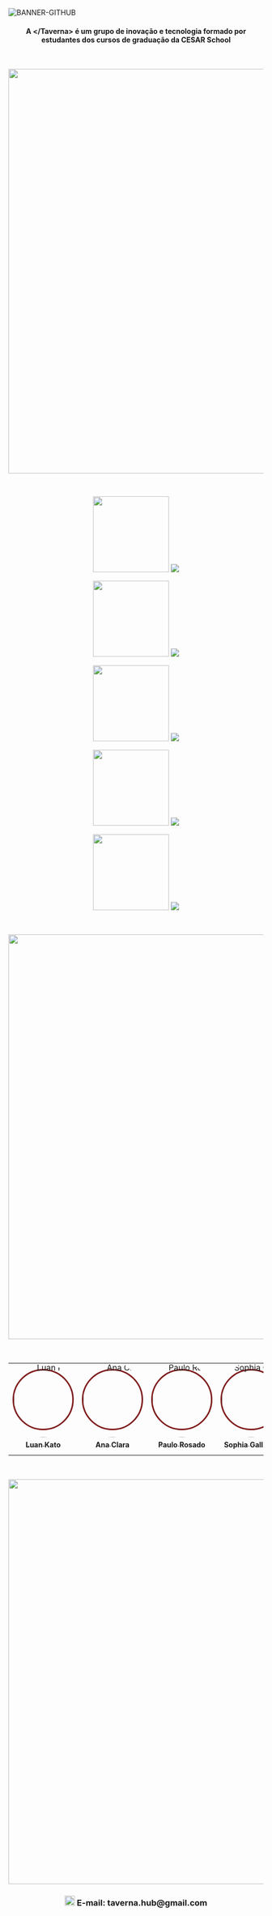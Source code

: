 
![BANNER-GITHUB](https://github.com/Taverna-Hub/.github/assets/117609505/ce65433a-320a-41cc-80fb-6370f6f9995d)

<h4 align="center">A &lt;/Taverna&gt; é um grupo de inovação e tecnologia formado por estudantes dos cursos de graduação da CESAR School</h4>

<br />
<p align="center"><img src="https://github.com/Taverna-Hub/.github/assets/117609505/38218e6c-d514-40d9-b236-479347fbfdb7" width="800px" style="align: center;"></p>
<br />
<p align="center">
    <img src="https://github.com/Taverna-Hub/.github/assets/117609505/c776036f-6e7f-4576-9342-c3e93c66ac51" height="150px">    
    <a href="https://github.com/Taverna-Hub/ForgeSheets" target="_blank"><img src="https://github-readme-stats.vercel.app/api/pin/?username=Taverna-Hub&repo=ForgeSheets&show_owner=true&bg_color=151515&title_color=BE3738&icon_color=BE3738&text_color=E0EBF4&hide_border=true" /></a>
</p>
<p align="center">
    <img src="https://github.com/Taverna-Hub/.github/assets/117609505/50aeeffc-8928-4c4d-9526-2ba6f22ebf71" height="150px">
    <a href="https://github.com/Taverna-Hub/BoxAdventure" target="_blank"><img src="https://github-readme-stats.vercel.app/api/pin/?username=Taverna-Hub&repo=BoxAdventure&show_owner=true&bg_color=011627&title_color=6DA3CC&icon_color=6DA3CC&text_color=E0EBF4&hide_border=true" /></a>
</p>
<p align="center">
    <img src="https://github.com/Taverna-Hub/.github/assets/117609505/d33337b0-99c9-4d86-940c-1b0d55d2f0ec" height="150px">
    <a href="https://github.com/Taverna-Hub/MeowDungeon" target="_blank"><img src="https://github-readme-stats.vercel.app/api/pin/?username=Taverna-Hub&repo=MeowDungeon&show_owner=true&bg_color=12111F&title_color=AD3A75&icon_color=AD3A75&text_color=d1d5db&hide_border=true" /></a>
</p>
<p align="center">
    <img src="https://github.com/Taverna-Hub/.github/assets/117609505/b4d83b78-bbf7-4fc2-b150-65e1e2954226" height="150px">
    <a href="https://github.com/Taverna-Hub/Kenshin" target="_blank"><img src="https://github-readme-stats.vercel.app/api/pin/?username=Taverna-Hub&repo=Kenshin&show_owner=true&bg_color=151A1C&title_color=9B2A24&icon_color=9B2A24&text_color=E0EBF4&hide_border=true" /></a>
</p>
<p align="center">
    <img src=https://github.com/user-attachments/assets/affebf5f-1b29-453b-8663-e77c9beb9641 height="150px">
    <a href="https://github.com/Taverna-Hub/Recifishing" target="_blank"><img src="https://github-readme-stats.vercel.app/api/pin/?username=Taverna-Hub&repo=Recifishing&show_owner=true&bg_color=046B99&title_color=F69B00&icon_color=F69B00&text_color=E0EBF4&hide_border=true" /></a>
</p>
<br />

<p align="center"><img src="https://github.com/Taverna-Hub/.github/assets/117609505/ec28a1d8-16ff-4855-bea0-81f0fcd724d8" width="800px" style="align: center;"></p>
<br />
<table>
<tr>
    <td align="center" style="word-wrap: break-word; width: 150.0; height: 150.0">
        <a href=https://github.com/n3waz>
            <div style="border: 3px solid #7f1d1d; border-radius: 50%; width: 115px; height: 115px; display: flex; align-items: center; justify-content: center;">
              <img src="https://github.com/Taverna-Hub/ForgeSheets/assets/117609505/d8b65a88-272f-4653-9aa4-5be373517472" style="border-radius:50%;align-items:center;justify-content:center;overflow:hidden; width: 150px; " alt="Luan Kato"/>
            </div>
            <br />
            <sub style="font-size:14px;"><b>Luan Kato</b></sub>
        </a>
    </td>
    <td align="center" style="word-wrap: break-word; width: 150.0; height: 150.0">
        <a href="https://github.com/Pandor4b">
        <div
          style="border: 3px solid #7f1d1d; border-radius: 50%; width: 115px; height: 115px; display: flex; align-items: center; justify-content: center;"
        >          
            <img src="https://github.com/Taverna-Hub/ForgeSheets/assets/117609505/d4df0935-d266-4bd3-8dca-45eed6f8d878" style="border-radius:50%;align-items:center;justify-content:center;overflow:hidden; width: 150px; " alt="Ana Clara"/>
        </div>
            <br />
            <sub style="font-size:14px"><b>Ana Clara</b></sub>
        </a>
    </td>
    <td align="center" style="word-wrap: break-word; width: 150.0; height: 150.0">
        <a href="https://github.com/paulorosadodev">
        <div  
          style="border: 3px solid #7f1d1d; border-radius: 50%; width: 115px; height: 115px; display: flex; align-items: center; justify-content: center;">
            <img src="https://github.com/Taverna-Hub/ForgeSheets/assets/117609505/f189ada4-9da2-4218-ac22-1b809ea3b9f6" style="border-radius:50%;align-items:center;justify-content:center;overflow:hidden; width: 150px; " alt="Paulo Rosado"/>
        </div>
            <br />
            <sub style="font-size:14px"><b>Paulo Rosado</b></sub>
        </a>
    </td>
    <td align="center" style="word-wrap: break-word; width: 150.0; height: 150.0">
        <a href="https://github.com/sophia-15">
        <div  
          style="border: 3px solid #7f1d1d; border-radius: 50%; width: 115px; height: 115px; display: flex; align-items: center; justify-content: center;"
        >
            <img src="https://github.com/Taverna-Hub/ForgeSheets/assets/117609505/5fc93ac3-52e2-4068-9324-ce7abb1dc1c0" style="border-radius:50%;align-items:center;justify-content:center;overflow:hidden; width: 150px; " alt="Sophia Gallindo">
        </div>
            <br />
            <sub style="font-size:14px"><b>Sophia Gallindo</b></sub>
        </a>
    </td>
    <td align="center" style="word-wrap: break-word; width: 150.0; height: 150.0">
        <a href="https://github.com/gustavoyoq">
        <div  
          style="border: 3px solid #7f1d1d; border-radius: 50%; width: 115px; height: 115px; display: flex; align-items: center; justify-content: center;"
        >
            <img src="https://github.com/Taverna-Hub/ForgeSheets/assets/117609505/0f74e341-feea-412d-868c-d56045ac66b7" style="border-radius:50%;align-items:center;justify-content:center;overflow:hidden; width: 150px; " alt="Gustavo Mourato"/>
        </div>
            <br />
            <sub style="font-size:14px"><b>Gustavo Mourato</b></sub>
        </a>
    </td>
    <td align="center" style="word-wrap: break-word; width: 150.0; height: 150.0">
        <a href="https://github.com/deadcube04" >
        <div  
          style="border: 3px solid #7f1d1d; border-radius: 50%; width: 115px; height: 115px; display: flex; align-items: center; justify-content: center;"
        >
            <img src="https://github.com/Taverna-Hub/ForgeSheets/assets/117609505/e166ecff-6cb5-4db4-b847-ace2c0b5afa4" style="border-radius:50%;align-items:center;justify-content:center;overflow:hidden; width: 150px;" alt="Gabriel Albuquerque"/>
        </div>
            <br />
            <sub style="font-size:14px"><b>Gabriel Albuquerque</b></sub>
        </a>
    </td>
</tr>
</table>

<br />
<p align="center"><img src="https://github.com/Taverna-Hub/.github/assets/117609505/dfa89a05-bf01-4102-b881-792a0962c86a" width="800px" style="align: center;"></p>
<h3 align="center"><span><img src="https://github.com/Taverna-Hub/.github/assets/117609505/d341389b-4167-438c-a4ca-c955ba10816c" height="20px">‎</span>    E-mail: taverna.hub@gmail.com</h3>

